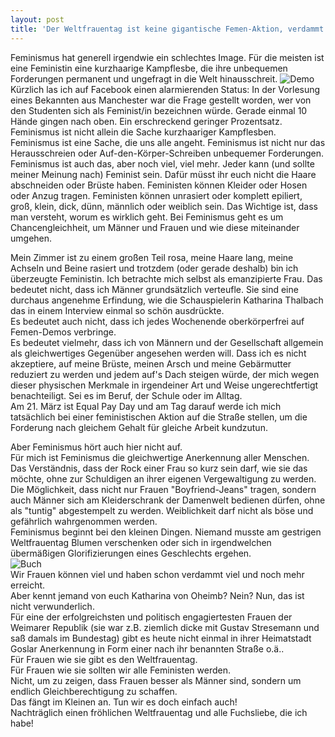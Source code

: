 ```yaml
---
layout: post
title: 'Der Weltfrauentag ist keine gigantische Femen-Aktion, verdammt!'
---
```


Feminismus hat generell irgendwie ein schlechtes Image. Für die meisten ist eine Feministin eine kurzhaarige Kampflesbe, die ihre unbequemen Forderungen permanent und ungefragt in die Welt hinausschreit. 
![Demo](http://farm4.staticflickr.com/3328/13030167603_2defdabc0c_c.jpg)  
Kürzlich las ich auf Facebook einen alarmierenden Status: In der Vorlesung eines Bekannten aus Manchester war die Frage gestellt worden, wer von den Studenten sich als Feminist/in bezeichnen würde. Gerade einmal 10 Hände gingen nach oben. Ein erschreckend geringer Prozentsatz.
Feminismus ist nicht allein die Sache kurzhaariger Kampflesben. Feminismus ist eine Sache, die uns alle angeht. Feminismus ist nicht nur das Herausschreien oder Auf-den-Körper-Schreiben unbequemer Forderungen. Feminismus ist auch das, aber noch viel, viel mehr.
Jeder kann (und sollte meiner Meinung nach) Feminist sein. 
Dafür müsst ihr euch nicht die Haare abschneiden oder Brüste haben.
Feministen können Kleider oder Hosen oder Anzug tragen. Feministen können unrasiert oder komplett epiliert, groß, klein, dick, dünn, männlich oder weiblich sein. Das Wichtige ist, dass man versteht, worum es wirklich geht.
Bei Feminismus geht es um Chancengleichheit, um Männer und Frauen und wie diese miteinander umgehen. 

Mein Zimmer ist zu einem großen Teil rosa, meine Haare lang, meine Achseln und Beine rasiert und trotzdem (oder gerade deshalb) bin ich überzeugte Feministin. Ich betrachte mich selbst als emanzipierte Frau. 
Das bedeutet nicht, dass ich Männer grundsätzlich verteufle. Sie sind eine durchaus angenehme Erfindung, wie die Schauspielerin Katharina Thalbach das in einem Interview einmal so schön ausdrückte.  
Es bedeutet auch nicht, dass ich jedes Wochenende oberkörperfrei auf Femen-Demos verbringe.  
Es bedeutet vielmehr, dass ich von Männern und der Gesellschaft allgemein als gleichwertiges Gegenüber angesehen werden will. Dass ich es nicht akzeptiere, auf meine Brüste, meinen Arsch und meine Gebärmutter reduziert zu werden und jedem auf's Dach steigen würde, der mich wegen dieser physischen Merkmale in irgendeiner Art und Weise ungerechtfertigt benachteiligt. Sei es im Beruf, der Schule oder im Alltag.  
Am 21. März ist Equal Pay Day und am Tag darauf werde ich mich tatsächlich bei einer feministischen Aktion auf die Straße stellen, um die Forderung nach gleichem Gehalt für gleiche Arbeit kundzutun.   

Aber Feminismus hört auch hier nicht auf.  
Für mich ist Feminismus die gleichwertige Anerkennung aller Menschen. Das Verständnis, dass der Rock einer Frau so kurz sein darf, wie sie das möchte, ohne zur Schuldigen an ihrer eigenen Vergewaltigung zu werden. Die Möglichkeit, dass nicht nur Frauen "Boyfriend-Jeans" tragen, sondern auch Männer sich am Kleiderschrank der Damenwelt bedienen dürfen, ohne als "tuntig" abgestempelt zu werden. Weiblichkeit darf nicht als böse und gefährlich wahrgenommen werden.  
Feminismus beginnt bei den kleinen Dingen. Niemand musste am gestrigen Weltfrauentag Blumen verschenken oder sich in irgendwelchen übermäßigen Glorifizierungen eines Geschlechts ergehen.  
![Buch](http://farm4.staticflickr.com/3297/13030015475_b19ee3f996_c.jpg)  
Wir Frauen können viel und haben schon verdammt viel und noch mehr erreicht.  
Aber kennt jemand von euch Katharina von Oheimb? Nein? Nun, das ist nicht verwunderlich.  
Für eine der erfolgreichsten und politisch engagiertesten Frauen der Weimarer Republik (sie war z.B. ziemlich dicke mit Gustav Stresemann und saß damals im Bundestag) gibt es heute nicht einmal in ihrer Heimatstadt Goslar Anerkennung in Form einer nach ihr benannten Straße o.ä..   
Für Frauen wie sie gibt es den Weltfrauentag.  
Für Frauen wie sie sollten wir alle Feministen werden.  
Nicht, um zu zeigen, dass Frauen besser als Männer sind, sondern um endlich Gleichberechtigung zu schaffen.  
Das fängt im Kleinen an. Tun wir es doch einfach auch!  
Nachträglich einen fröhlichen Weltfrauentag und alle Fuchsliebe, die ich habe!